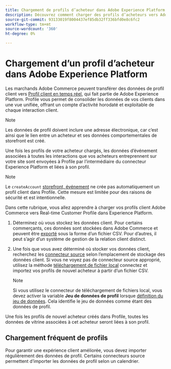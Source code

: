 ```yaml
---
title: Chargement de profils d’acheteur dans Adobe Experience Platform
description: Découvrez comment charger des profils d’acheteurs vers Adobe Experience Platform.
source-git-commit: 93133019f8004437ef85db32ff336bfd0e8c6fc2
workflow-type: tm+mt
source-wordcount: '360'
ht-degree: 0%

---
```


# Chargement d’un profil d’acheteur dans Adobe Experience Platform

Les marchands Adobe Commerce peuvent transférer des données de profil client vers [Profil client en temps réel](https://experienceleague.adobe.com/docs/experience-platform/profile/home.html), qui fait partie de Adobe Experience Platform. Profile vous permet de consolider les données de vos clients dans une vue unifiée, offrant un compte d’activité horodaté et exploitable de chaque interaction client.

>[!NOTE]
>
> Les données de profil doivent inclure une adresse électronique, car c’est ainsi que le lien entre un acheteur et ses données comportementales de storefront est créé.

Une fois les profils de votre acheteur chargés, les données d’événement associées à toutes les interactions que vos acheteurs entreprennent sur votre site sont envoyées à Profile par l’intermédiaire du connecteur Experience Platform et liées à son profil.

>[!NOTE]
>
> Le `createAccount` [storefront, événement](events.md) ne crée pas automatiquement un profil client dans Profile. Cette mesure est limitée pour des raisons de sécurité et est intentionnelle.

Dans cette rubrique, vous allez apprendre à charger vos profils client Adobe Commerce vers Real-time Customer Profile dans Experience Platform.

1. Déterminez où vous stockez les données client. Pour certains commerçants, ces données sont stockées dans Adobe Commerce et peuvent être [exporté](https://docs.magento.com/user-guide/system/data-export.html) sous la forme d’un fichier CSV. Pour d’autres, il peut s’agir d’un système de gestion de la relation client distinct.

1. Une fois que vous avez déterminé où stocker vos données client, recherchez les [connecteur source](https://experienceleague.adobe.com/docs/experience-platform/sources/home.html?lang=en) selon l’emplacement de stockage des données client. Si vous ne voyez pas de connecteur source approprié, utilisez la méthode [téléchargement de fichier local](https://experienceleague.adobe.com/docs/experience-platform/sources/ui-tutorials/create/local-system/local-file-upload.html) connectez et importez vos profils de nouvel acheteur à partir d’un fichier CSV.

   >[!NOTE]
   >
   > Si vous utilisez le connecteur de téléchargement de fichiers local, vous devez activer la variable **Jeu de données de profil** lorsque [définition du jeu de données](https://experienceleague.adobe.com/docs/experience-platform/sources/ui-tutorials/create/local-system/local-file-upload.html#use-an-existing-dataset). Cela identifie le jeu de données comme étant des données de profil.

Une fois les profils de nouvel acheteur créés dans Profile, toutes les données de vitrine associées à cet acheteur seront liées à son profil.

## Chargement fréquent de profils

Pour garantir une expérience client améliorée, vous devez importer régulièrement des données de profil. Certains connecteurs source permettent d’importer les données de profil selon un calendrier.
